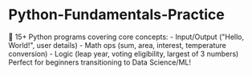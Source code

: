# Python-Fundamentals-Practice
🐍 15+ Python programs covering core concepts:   - Input/Output ("Hello, World!", user details)   - Math ops (sum, area, interest, temperature conversion)   - Logic (leap year, voting eligibility, largest of 3 numbers)    Perfect for beginners transitioning to Data Science/ML!  
